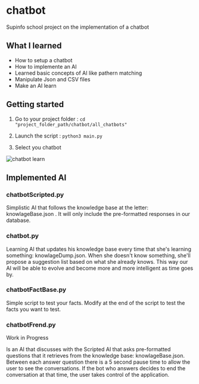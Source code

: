 # chatbot

Supinfo school project on the implementation of a chatbot

## What I learned

* How to setup a chatbot
* How to implemente an AI
* Learned basic concepts of AI like pathern matching
* Manipulate Json and CSV files
* Make an AI learn

## Getting started

1. Go to your project folder : ```cd "project_folder_path/chatbot/all_chatbots"```

2. Launch the script : ```python3 main.py```

3. Select you chatbot

![chatbot learn](https://raw.githubusercontent.com/TheSmartMonkey/myHome/master/images/chatbot_learn.png)

## Implemented AI

### chatbotScripted.py

Simplistic AI that follows the knowledge base at the letter: knowlageBase.json . It will only include the pre-formatted responses in our database.

### chatbot.py

Learning AI that updates his knowledge base every time that she's learning something: knowlageDump.json. When she doesn't know something, she'll
propose a suggestion list based on what she already knows. This way our AI will be able to evolve and become more and more intelligent as time goes by.

### chatbotFactBase.py

Simple script to test your facts. Modify at the end of the script to test the facts you want to test.

### chatbotFrend.py

Work in Progress

Is an AI that discusses with the Scripted AI that asks pre-formatted questions that it retrieves from the knowledge base: knowlageBase.json. Between each answer question there is a 5 second pause time to allow the user to see the conversations. If the bot who answers decides to end the conversation at that time, the user takes control of the application.
